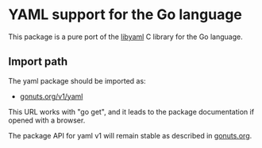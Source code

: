 # YAML support for the Go language

This package is a pure port of the [libyaml](http://pyyaml.org/wiki/LibYAML)
C library for the Go language.

Import path
-----------

The yaml package should be imported as:

  * [gonuts.org/v1/yaml](https://gonuts.org/v1/yaml)

This URL works with "go get", and it leads to the package documentation
if opened with a browser.

The package API for yaml v1 will remain stable as described in [gonuts.org](https://gonuts.org).
